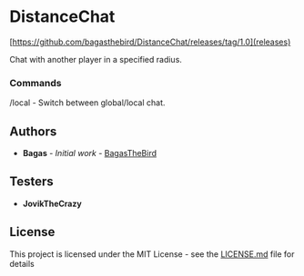 # DistanceChat

[https://github.com/bagasthebird/DistanceChat/releases/tag/1.0](releases)

Chat with another player in a specified radius.

### Commands

/local - Switch between global/local chat.

##

## Authors

* **Bagas** - *Initial work* - [BagasTheBird](https://github.com/bagasthebird)

## Testers

* **JovikTheCrazy**

## License

This project is licensed under the MIT License - see the [LICENSE.md](LICENSE.md) file for details


